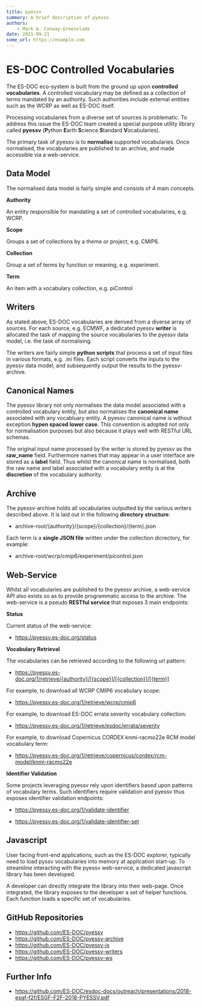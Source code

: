 ```yaml
---
title: pyessv
summary: A brief description of pyessv.
authors:
    - Mark A. Conway-Greenslade
date: 2021-09-21
some_url: https://example.com
---
```


# ES-DOC Controlled Vocabularies

The ES-DOC eco-system is built from the ground up upon **controlled vocabularies**.   A controlled vocabulary may be defined as a collection of terms mandated by an authority.  Such authorities include external entities such as the WCRP as well as ES-DOC itself.  

Processing vocabularies from a diverse set of sources is problematic.  To address this issue the ES-DOC team created a special purpose utility library called **pyessv** (**P**ython **E**arth **S**cience **S**tandard **V**ocabularies).  

The primary task of pyessv is to **normalise** supported vocabularies.  Once normalised, the vocabularies are published to an archive, and made accessible via a web-service.  

## Data Model

The normalised data model is fairly simple and consists of 4 main concepts.  

**Authority**

An entity responsible for mandating a set of controlled vocabularies, e.g. WCRP.

**Scope**

Groups a set of collections by a theme or project, e.g. CMIP6.

**Collection**

Group a set of terms by function or meaning, e.g. experiment.

**Term**

An item with a vocabulary collection, e.g. piControl 

## Writers

As stated above, ES-DOC vocabularies are derived from a diverse array of sources.  For each source, e.g. ECMWF, a dedicated pyessv **writer** is allocated the task of mapping the source vocabularies to the pyessv data model, i.e. the task of normalising.  

The writers are fairly simple **python scripts** that process a set of input files in various formats, e.g. .ini files.  Each script converts the inputs to the pyessv data model, and subsequently output the results to the pyessv-archive.

## Canonical Names

The pyessv library not only normalises the data model associated with a controlled vocabulary entity, but also normalises the **canonical name** associated with any vocabluary entity.  A pyessv canonical name is without exception **hypen spaced lower case**.  This convention is adopted not only for normalisation purposes but also because it plays well with RESTful URL schemas.

The original input name processed by the writer is stored by pyessv as the **raw_name** field.  Furthermore names that may appear in a user interface are stored as a **label** field.  Thus whilst the canonical name is normalised, both the raw name and label associated with a vocabulary entity is at the **discretion** of the vocabulary authority.

## Archive

The pyessv-archive holds all vocabularies outputted by the various writers described above.  It is laid out in the following **directory structure**:

- archive-root/{authority}/{scope}/{collection}/{term}.json

Each term is a **single JSON file** written under the collection dicrectory, for example:

- archive-root/wcrp/cmip6/experiment/picontrol.json

## Web-Service

Whilst all vocabularies are published to the pyessv archive, a web-service API also exists so as to provide programmatic access to the archive.  The web-service is a pseudo **RESTful service** that exposes 3 main endpoints:

**Status**

Current status of the web-service:

- https://pyessv.es-doc.org/status

**Vocabulary Retrieval**

The vocabularies can be retrieved according to the following url pattern:

- https://pyessv.es-doc.org/1/retrieve/{authority}/[{scope}]/[{collection}]/[{term}]

For example, to download all WCRP CMIP6 vocabulary scope:

- https://pyessv.es-doc.org/1/retrieve/wcrp/cmip6

For example, to download ES-DOC errata severity vocabulary collection:

- https://pyessv.es-doc.org/1/retrieve/esdoc/errata/severity

For example, to download Copernicus CORDEX knmi-racmo22e RCM model vocabulary term:

- https://pyessv.es-doc.org/1/retrieve/copernicus/cordex/rcm-model/knmi-racmo22e

**Identifier Validation**

Some projects leveraging pyessv rely upon identifiers based upon patterns of vocabulary terms.  Such identifiers require validation and pyessv thus exposes identifier validation endpoints:

- https://pyessv.es-doc.org/1/validate-identifier

- https://pyessv.es-doc.org/1/validate-identifier-set

## Javascript

User facing front-end applications, such as the ES-DOC explorer, typically need to load pyssv vocabularies into memory at application start-up.  To streamline interacting with the pyessv web-service, a dedicated javascript library has been developed.  

A developer can directly integrate the library into their web-page.  Once integrated, the library exposes to the developer a set of helper functions.  Each function loads a specific set of vocabularies.

## GitHub Repositories

- https://github.com/ES-DOC/pyessv
- https://github.com/ES-DOC/pyessv-archive
- https://github.com/ES-DOC/pyessv-js
- https://github.com/ES-DOC/pyessv-writers
- https://github.com/ES-DOC/pyessv-ws

## Further Info

- https://github.com/ES-DOC/esdoc-docs/outreach/presentations/2018-esgf-f2f/ESGF-F2F-2018-PYESSV.pdf

